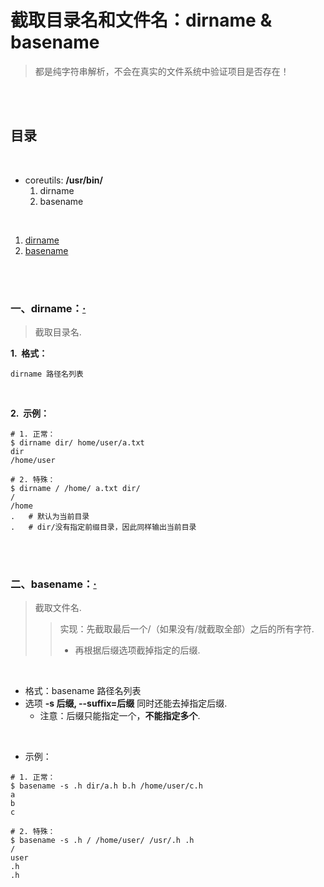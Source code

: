 # 截取目录名和文件名：dirname & basename
> 都是纯字符串解析，不会在真实的文件系统中验证项目是否存在！

<br><br>

## 目录

<br>

- coreutils: **/usr/bin/**
   1. dirname
   2. basename

<br>

1. [dirname](#一dirname)
2. [basename](#二basename)

<br><br>

### 一、dirname：[·](#目录)
> 截取目录名.

**1.&nbsp; 格式：**

```Shell
dirname 路径名列表
```

<br>

**2.&nbsp; 示例：**

```Shell
# 1. 正常：
$ dirname dir/ home/user/a.txt
dir
/home/user

# 2. 特殊：
$ dirname / /home/ a.txt dir/
/
/home
.   # 默认为当前目录
.   # dir/没有指定前缀目录，因此同样输出当前目录
```

<br><br>

### 二、basename：[·](#目录)
> 截取文件名.
>
>> 实现：先截取最后一个/（如果没有/就截取全部）之后的所有字符.
>> - 再根据后缀选项截掉指定的后缀.

<br>

- 格式：basename 路径名列表
- 选项 **-s 后缀, --suffix=后缀** 同时还能去掉指定后缀.
   - 注意：后缀只能指定一个，**不能指定多个**.

<br>

- 示例：

```Shell
# 1. 正常：
$ basename -s .h dir/a.h b.h /home/user/c.h
a
b
c

# 2. 特殊：
$ basename -s .h / /home/user/ /usr/.h .h
/
user
.h
.h
```
